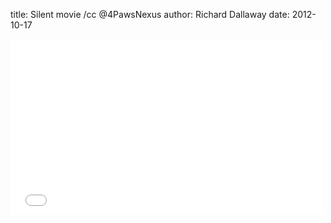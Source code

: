 title: Silent movie /cc @4PawsNexus
author: Richard Dallaway
date: 2012-10-17

<iframe src="//player.vimeo.com/video/76710965" width="500" height="281" frameborder="0" webkitallowfullscreen="webkitallowfullscreen" mozallowfullscreen="mozallowfullscreen" allowfullscreen="allowfullscreen"></iframe>
